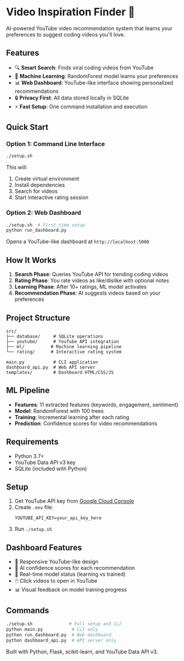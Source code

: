 # Video Inspiration Finder 🎯

AI-powered YouTube video recommendation system that learns your preferences to suggest coding videos you'll love.

## Features

- 🔍 **Smart Search**: Finds viral coding videos from YouTube
- 🤖 **Machine Learning**: RandomForest model learns your preferences  
- 📊 **Web Dashboard**: YouTube-like interface showing personalized recommendations
- 🔒 **Privacy First**: All data stored locally in SQLite
- ⚡ **Fast Setup**: One command installation and execution

## Quick Start

### Option 1: Command Line Interface
```bash
./setup.sh
```
This will:
1. Create virtual environment
2. Install dependencies  
3. Search for videos
4. Start interactive rating session

### Option 2: Web Dashboard
```bash
./setup.sh  # First time setup
python run_dashboard.py
```
Opens a YouTube-like dashboard at `http://localhost:5000`

## How It Works

1. **Search Phase**: Queries YouTube API for trending coding videos
2. **Rating Phase**: You rate videos as like/dislike with optional notes
3. **Learning Phase**: After 10+ ratings, ML model activates
4. **Recommendation Phase**: AI suggests videos based on your preferences

## Project Structure

```
src/
├── database/     # SQLite operations
├── youtube/      # YouTube API integration  
├── ml/          # Machine learning pipeline
└── rating/      # Interactive rating system

main.py           # CLI application
dashboard_api.py  # Web API server
templates/        # Dashboard HTML/CSS/JS
```

## ML Pipeline

- **Features**: 11 extracted features (keywords, engagement, sentiment)
- **Model**: RandomForest with 100 trees
- **Training**: Incremental learning after each rating
- **Prediction**: Confidence scores for video recommendations

## Requirements

- Python 3.7+
- YouTube Data API v3 key
- SQLite (included with Python)

## Setup

1. Get YouTube API key from [Google Cloud Console](https://console.cloud.google.com/)
2. Create `.env` file:
   ```
   YOUTUBE_API_KEY=your_api_key_here
   ```
3. Run `./setup.sh`

## Dashboard Features

- 📱 Responsive YouTube-like design
- 🎯 AI confidence scores for each recommendation
- 🔄 Real-time model status (learning vs trained)
- 🖱️ Click videos to open in YouTube
- 📊 Visual feedback on model training progress

## Commands

```bash
./setup.sh              # Full setup and CLI
python main.py           # CLI only
python run_dashboard.py  # Web dashboard
python dashboard_api.py  # API server only
```

Built with Python, Flask, scikit-learn, and YouTube Data API v3.